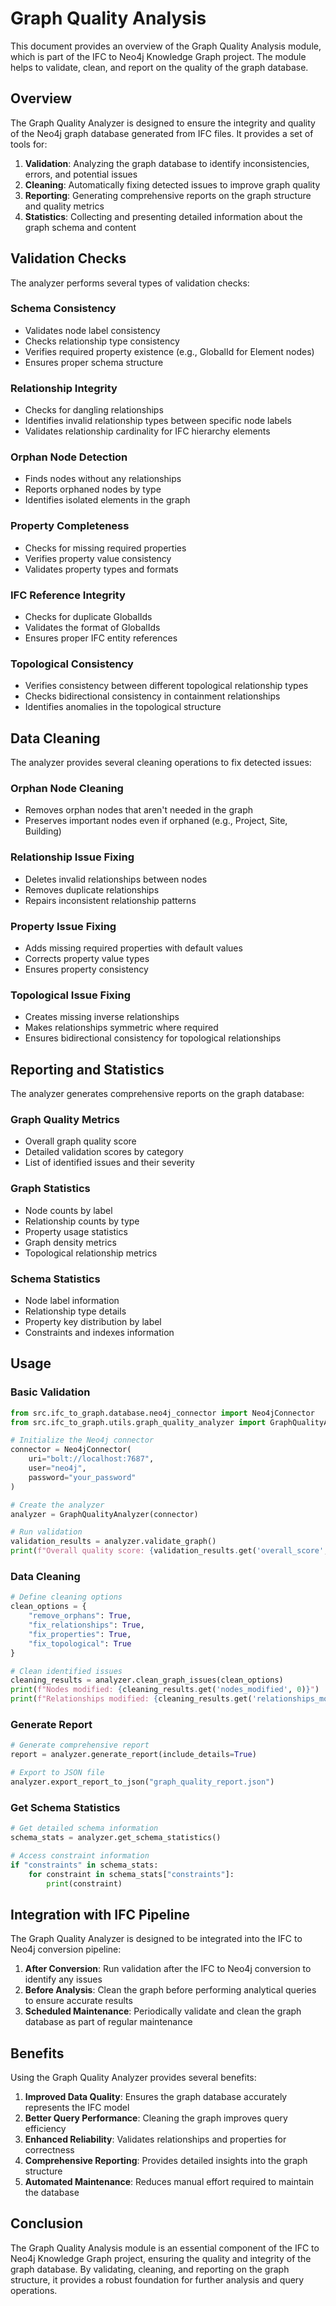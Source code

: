 # Graph Quality Analysis

This document provides an overview of the Graph Quality Analysis module, which is part of the IFC to Neo4j Knowledge Graph project. The module helps to validate, clean, and report on the quality of the graph database.

## Overview

The Graph Quality Analyzer is designed to ensure the integrity and quality of the Neo4j graph database generated from IFC files. It provides a set of tools for:

1. **Validation**: Analyzing the graph database to identify inconsistencies, errors, and potential issues
2. **Cleaning**: Automatically fixing detected issues to improve graph quality
3. **Reporting**: Generating comprehensive reports on the graph structure and quality metrics
4. **Statistics**: Collecting and presenting detailed information about the graph schema and content

## Validation Checks

The analyzer performs several types of validation checks:

### Schema Consistency
- Validates node label consistency
- Checks relationship type consistency
- Verifies required property existence (e.g., GlobalId for Element nodes)
- Ensures proper schema structure

### Relationship Integrity
- Checks for dangling relationships
- Identifies invalid relationship types between specific node labels
- Validates relationship cardinality for IFC hierarchy elements

### Orphan Node Detection
- Finds nodes without any relationships
- Reports orphaned nodes by type
- Identifies isolated elements in the graph

### Property Completeness
- Checks for missing required properties
- Verifies property value consistency
- Validates property types and formats

### IFC Reference Integrity
- Checks for duplicate GlobalIds
- Validates the format of GlobalIds
- Ensures proper IFC entity references

### Topological Consistency
- Verifies consistency between different topological relationship types
- Checks bidirectional consistency in containment relationships
- Identifies anomalies in the topological structure

## Data Cleaning

The analyzer provides several cleaning operations to fix detected issues:

### Orphan Node Cleaning
- Removes orphan nodes that aren't needed in the graph
- Preserves important nodes even if orphaned (e.g., Project, Site, Building)

### Relationship Issue Fixing
- Deletes invalid relationships between nodes
- Removes duplicate relationships
- Repairs inconsistent relationship patterns

### Property Issue Fixing
- Adds missing required properties with default values
- Corrects property value types
- Ensures property consistency

### Topological Issue Fixing
- Creates missing inverse relationships
- Makes relationships symmetric where required
- Ensures bidirectional consistency for topological relationships

## Reporting and Statistics

The analyzer generates comprehensive reports on the graph database:

### Graph Quality Metrics
- Overall graph quality score
- Detailed validation scores by category
- List of identified issues and their severity

### Graph Statistics
- Node counts by label
- Relationship counts by type
- Property usage statistics
- Graph density metrics
- Topological relationship metrics

### Schema Statistics
- Node label information
- Relationship type details
- Property key distribution by label
- Constraints and indexes information

## Usage

### Basic Validation

```python
from src.ifc_to_graph.database.neo4j_connector import Neo4jConnector
from src.ifc_to_graph.utils.graph_quality_analyzer import GraphQualityAnalyzer

# Initialize the Neo4j connector
connector = Neo4jConnector(
    uri="bolt://localhost:7687",
    user="neo4j",
    password="your_password"
)

# Create the analyzer
analyzer = GraphQualityAnalyzer(connector)

# Run validation
validation_results = analyzer.validate_graph()
print(f"Overall quality score: {validation_results.get('overall_score', 0)}")
```

### Data Cleaning

```python
# Define cleaning options
clean_options = {
    "remove_orphans": True,
    "fix_relationships": True,
    "fix_properties": True,
    "fix_topological": True
}

# Clean identified issues
cleaning_results = analyzer.clean_graph_issues(clean_options)
print(f"Nodes modified: {cleaning_results.get('nodes_modified', 0)}")
print(f"Relationships modified: {cleaning_results.get('relationships_modified', 0)}")
```

### Generate Report

```python
# Generate comprehensive report
report = analyzer.generate_report(include_details=True)

# Export to JSON file
analyzer.export_report_to_json("graph_quality_report.json")
```

### Get Schema Statistics

```python
# Get detailed schema information
schema_stats = analyzer.get_schema_statistics()

# Access constraint information
if "constraints" in schema_stats:
    for constraint in schema_stats["constraints"]:
        print(constraint)
```

## Integration with IFC Pipeline

The Graph Quality Analyzer is designed to be integrated into the IFC to Neo4j conversion pipeline:

1. **After Conversion**: Run validation after the IFC to Neo4j conversion to identify any issues
2. **Before Analysis**: Clean the graph before performing analytical queries to ensure accurate results
3. **Scheduled Maintenance**: Periodically validate and clean the graph database as part of regular maintenance

## Benefits

Using the Graph Quality Analyzer provides several benefits:

1. **Improved Data Quality**: Ensures the graph database accurately represents the IFC model
2. **Better Query Performance**: Cleaning the graph improves query efficiency
3. **Enhanced Reliability**: Validates relationships and properties for correctness
4. **Comprehensive Reporting**: Provides detailed insights into the graph structure
5. **Automated Maintenance**: Reduces manual effort required to maintain the database

## Conclusion

The Graph Quality Analysis module is an essential component of the IFC to Neo4j Knowledge Graph project, ensuring the quality and integrity of the graph database. By validating, cleaning, and reporting on the graph structure, it provides a robust foundation for further analysis and query operations. 
